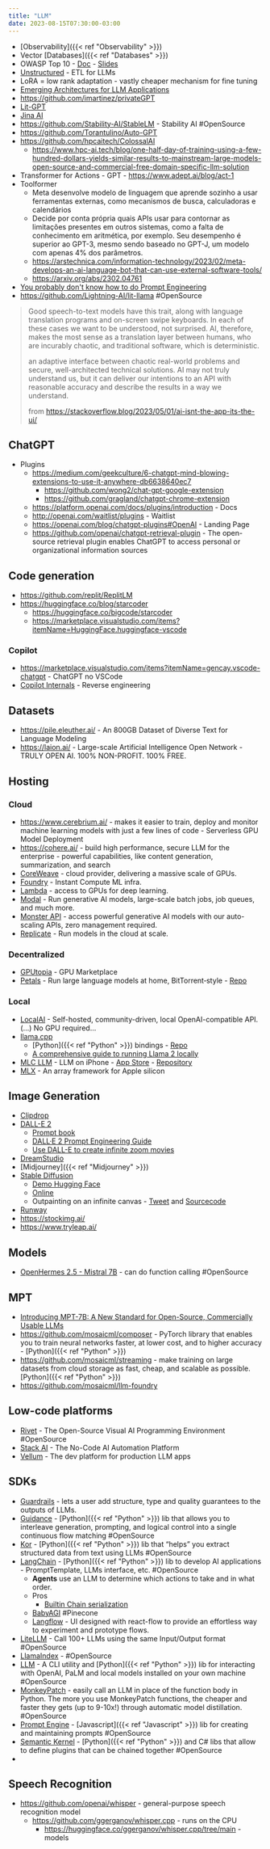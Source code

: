 ```yaml
---
title: "LLM"
date: 2023-08-15T07:30:00-03:00
---
```

- [Observability]({{< ref "Observability" >}})
- Vector [Databases]({{< ref "Databases" >}})
- OWASP Top 10 - [Doc](https://owasp.org/www-project-top-10-for-large-language-model-applications/assets/PDF/OWASP-Top-10-for-LLMs-2023-v1_0.pdf) - [Slides](https://owasp.org/www-project-top-10-for-large-language-model-applications/assets/PDF/OWASP-Top-10-for-LLMs-2023-slides-v1_0.pdf)
- [Unstructured](https://unstructured.io/) - ETL for LLMs
- LoRA = low rank adaptation - vastly cheaper mechanism for fine tuning
- [Emerging Architectures for LLM Applications](https://a16z.com/2023/06/20/emerging-architectures-for-llm-applications/)
- https://github.com/imartinez/privateGPT
- [Lit-GPT](https://github.com/Lightning-AI/lit-gpt)
- [Jina AI](https://jina.ai/)
- https://github.com/Stability-AI/StableLM - Stability AI #OpenSource
- https://github.com/Torantulino/Auto-GPT
- https://github.com/hpcaitech/ColossalAI
	- https://www.hpc-ai.tech/blog/one-half-day-of-training-using-a-few-hundred-dollars-yields-similar-results-to-mainstream-large-models-open-source-and-commercial-free-domain-specific-llm-solution
- Transformer for Actions - GPT - https://www.adept.ai/blog/act-1
- Toolformer
	- Meta desenvolve modelo de linguagem que aprende sozinho a usar ferramentas externas, como mecanismos de busca, calculadoras e calendários
	- Decide por conta própria quais APIs usar para contornar as limitações presentes em outros sistemas, como a falta de conhecimento em aritmética, por exemplo. Seu desempenho é superior ao GPT-3, mesmo sendo baseado no GPT-J, um modelo com apenas 4% dos parâmetros.
	- https://arstechnica.com/information-technology/2023/02/meta-develops-an-ai-language-bot-that-can-use-external-software-tools/
	- https://arxiv.org/abs/2302.04761
- [You probably don't know how to do Prompt Engineering](https://gist.github.com/Hellisotherpeople/45c619ee22aac6865ca4bb328eb58faf)
- https://github.com/Lightning-AI/lit-llama #OpenSource 
> Good speech-to-text models have this trait, along with language translation programs and on-screen swipe keyboards. In each of these cases we want to be understood, not surprised. AI, therefore, makes the most sense as a translation layer between humans, who are incurably chaotic, and traditional software, which is deterministic.
> 
> an adaptive interface between chaotic real-world problems and secure, well-architected technical solutions. AI may not truly understand us, but it can deliver our intentions to an API with reasonable accuracy and describe the results in a way we understand.
> 
> from https://stackoverflow.blog/2023/05/01/ai-isnt-the-app-its-the-ui/

## ChatGPT
- Plugins
	-  https://medium.com/geekculture/6-chatgpt-mind-blowing-extensions-to-use-it-anywhere-db6638640ec7
		- https://github.com/wong2/chat-gpt-google-extension
		- https://github.com/gragland/chatgpt-chrome-extension
	- https://platform.openai.com/docs/plugins/introduction - Docs
	- http://openai.com/waitlist/plugins - Waitlist
	- https://openai.com/blog/chatgpt-plugins#OpenAI - Landing Page
	- https://github.com/openai/chatgpt-retrieval-plugin - The open-source retrieval plugin enables ChatGPT to access personal or organizational information sources

## Code generation
- https://github.com/replit/ReplitLM
- https://huggingface.co/blog/starcoder
	- https://huggingface.co/bigcode/starcoder
	- https://marketplace.visualstudio.com/items?itemName=HuggingFace.huggingface-vscode
### Copilot
- https://marketplace.visualstudio.com/items?itemName=gencay.vscode-chatgpt - ChatGPT no VSCode
- [Copilot Internals](https://thakkarparth007.github.io/copilot-explorer/posts/copilot-internals.html) - Reverse engineering

## Datasets
- https://pile.eleuther.ai/ - An 800GB Dataset of Diverse Text for Language Modeling
- https://laion.ai/ - Large-scale Artificial Intelligence Open Network - TRULY OPEN AI. 100% NON-PROFIT. 100% FREE.

## Hosting 
### Cloud
- https://www.cerebrium.ai/ - makes it easier to train, deploy and monitor machine learning models with just a few lines of code - Serverless GPU Model Deployment
- https://cohere.ai/ - build high performance, secure LLM for the enterprise - powerful capabilities, like content generation, summarization, and search
- [CoreWeave](https://www.coreweave.com/) - cloud provider, delivering a massive scale of GPUs.
- [Foundry](https://mlfoundry.com/) - Instant Compute ML infra.
- [Lambda](https://lambdalabs.com/) - access to GPUs for deep learning.
- [Modal](https://modal.com/) - Run generative AI models, large-scale batch jobs, job queues, and much more.
- [Monster API](https://monsterapi.ai/) - access powerful generative AI models with our auto-scaling APIs, zero management required.
- [Replicate](https://replicate.com/) - Run models in the cloud at scale.
### Decentralized
- [GPUtopia](https://gputopia.ai/) - GPU Marketplace
- [Petals](https://petals.dev/) - Run large language models at home, BitTorrent‑style - [Repo](https://github.com/bigscience-workshop/petals)
### Local
- [LocalAI](https://github.com/go-skynet/LocalAI) - Self-hosted, community-driven, local OpenAI-compatible API. (...) No GPU required...
- [llama.cpp](https://github.com/ggerganov/llama.cpp)
	- [Python]({{< ref "Python" >}}) bindings - [Repo](https://github.com/abetlen/llama-cpp-python)
	- [A comprehensive guide to running Llama 2 locally](https://replicate.com/blog/run-llama-locally)
- [MLC LLM](https://mlc.ai/mlc-llm/) - LLM on iPhone - [App Store](https://apps.apple.com/us/app/mlc-chat/id6448482937?platform=iphone) - [Repository](https://github.com/mlc-ai/mlc-llm)
- [MLX](https://github.com/ml-explore/mlx) - An array framework for Apple silicon
	
## Image Generation
- [Clipdrop](https://clipdrop.co/)
- [DALL-E 2](https://openai.com/dall-e-2/)
	- [Prompt book](https://pitch.com/v/DALL-E-prompt-book-v1-tmd33y)
	- [DALL·E 2 Prompt Engineering Guide](https://docs.google.com/document/d/11WlzjBT0xRpQhP9tFMtxzd0q6ANIdHPUBkMV-YB043U/edit#)
	- [Use DALL-E to create infinite zoom movies](https://dosinga.medium.com/use-dall-e-to-create-infinite-zoom-movies-234fb72c85ab)
- [DreamStudio](https://beta.dreamstudio.ai/)
- [Midjourney]({{< ref "Midjourney" >}})
- [Stable Diffusion](https://github.com/CompVis/stable-diffusion)
	- [Demo Hugging Face](https://huggingface.co/spaces/stabilityai/stable-diffusion)
	- [Online](https://stablediffusionweb.com/)
	- Outpainting on an infinite canvas - [Tweet](https://twitter.com/lkwq007/status/1576078349503373312) and [Sourcecode](https://github.com/lkwq007/stablediffusion-infinity)
- [Runway](https://runwayml.com/)
- https://stockimg.ai/
- https://www.tryleap.ai/


## Models
- [OpenHermes 2.5 - Mistral 7B](https://huggingface.co/teknium/OpenHermes-2.5-Mistral-7B) - can do function calling #OpenSource 
## MPT
- [Introducing MPT-7B: A New Standard for Open-Source, Commercially Usable LLMs](https://www.mosaicml.com/blog/mpt-7b)
- https://github.com/mosaicml/composer - PyTorch library that enables you to train neural networks faster, at lower cost, and to higher accuracy - [Python]({{< ref "Python" >}}) 
- https://github.com/mosaicml/streaming - make training on large datasets from cloud storage as fast, cheap, and scalable as possible. [Python]({{< ref "Python" >}})
- https://github.com/mosaicml/llm-foundry

## Low-code platforms
- [Rivet](https://rivet.ironcladapp.com/) - The Open-Source Visual AI Programming Environment #OpenSource 
- [Stack AI](https://www.stack-ai.com/) - The No-Code AI Automation Platform
- [Vellum](https://www.vellum.ai/) - The dev platform for production LLM apps

## SDKs
- [Guardrails](https://github.com/guardrails-ai/guardrails) - lets a user add structure, type and quality guarantees to the outputs of LLMs.
- [Guidance](https://github.com/microsoft/guidance/) - [Python]({{< ref "Python" >}}) lib that allows you to interleave generation, prompting, and logical control into a single continuous flow matching #OpenSource 
- [Kor](https://eyurtsev.github.io/kor/index.html) - [Python]({{< ref "Python" >}}) lib that “helps” you extract structured data from text using LLMs #OpenSource 
- [LangChain](https://langchain.readthedocs.io/en/latest/ ) -  [Python]({{< ref "Python" >}}) lib to develop AI applications - PromptTemplate, LLMs interface, etc. #OpenSource
	- **Agents** use an LLM to determine which actions to take and in what order.
	- Pros
		- [Builtin Chain serialization](https://python.langchain.com/en/latest/modules/chains/generic/serialization.htm)
	- [BabyAGI](https://github.com/yoheinakajima/babyagi) #Pinecone
	- [Langflow](https://github.com/logspace-ai/langflow) - UI designed with react-flow to provide an effortless way to experiment and prototype flows.
- [LiteLLM](https://docs.litellm.ai/docs/) - Call 100+ LLMs using the same Input/Output format #OpenSource 
- [LlamaIndex](https://gpt-index.readthedocs.io/en/latest/index.html) - #OpenSource 
- [LLM](https://llm.datasette.io/en/stable/) - A CLI utility and [Python]({{< ref "Python" >}}) lib for interacting with OpenAI, PaLM and local models installed on your own machine #OpenSource 
- [MonkeyPatch](https://github.com/monkeypatch/monkeypatch.py) - easily call an LLM in place of the function body in Python. The more you use MonkeyPatch functions, the cheaper and faster they gets (up to 9-10x!) through automatic model distillation. #OpenSource 
- [Prompt Engine](https://github.com/microsoft/prompt-engine) - [Javascript]({{< ref "Javascript" >}}) lib for creating and maintaining prompts #OpenSource 
- [Semantic Kernel](https://github.com/microsoft/semantic-kernel) -  [Python]({{< ref "Python" >}}) and C# libs that allow to define plugins that can be chained together #OpenSource
- 

## Speech Recognition 
- https://github.com/openai/whisper - general-purpose speech recognition model
	- https://github.com/ggerganov/whisper.cpp - runs on the CPU
		- https://huggingface.co/ggerganov/whisper.cpp/tree/main - models